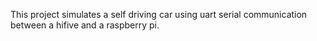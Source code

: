 This project simulates a self driving car using uart serial communication between a hifive and a raspberry pi. 
